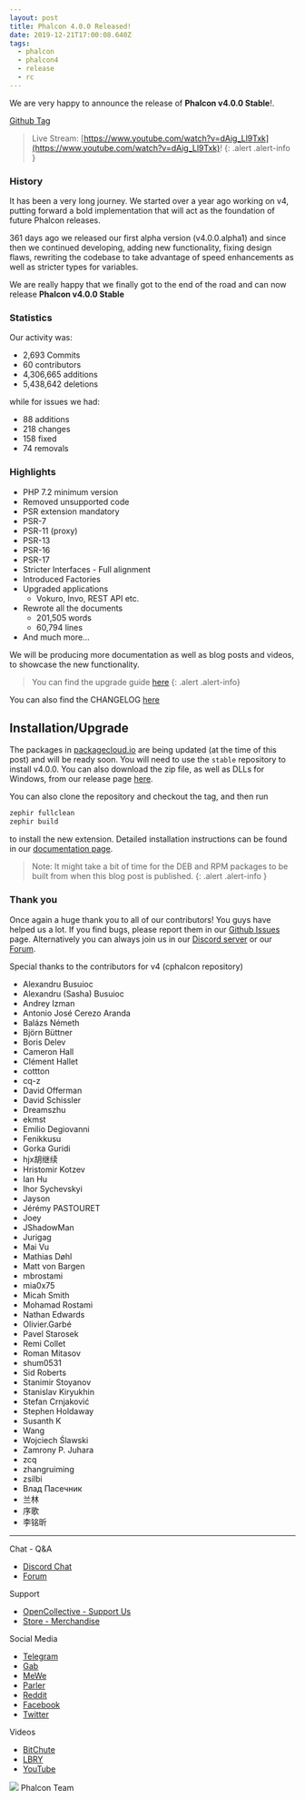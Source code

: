 ```yaml
---
layout: post
title: Phalcon 4.0.0 Released!
date: 2019-12-21T17:00:08.640Z
tags:
  - phalcon
  - phalcon4
  - release
  - rc
---
```

We are very happy to announce the release of **Phalcon v4.0.0 Stable**!. 

<!--more-->

[Github Tag](https://github.com/phalcon/cphalcon/releases/tag/v4.0.0)

> Live Stream: [https://www.youtube.com/watch?v=dAig_Ll9Txk](https://www.youtube.com/watch?v=dAig_Ll9Txk)!
{: .alert .alert-info }

### History

It has been a very long journey. We started over a year ago working on v4, putting forward a bold implementation that will act as the foundation of future Phalcon releases.

361 days ago we released our first alpha version (v4.0.0.alpha1) and since then we continued developing, adding new functionality, fixing design flaws, rewriting the codebase to take advantage of speed enhancements as well as stricter types for variables.

We are really happy that we finally got to the end of the road and can now release **Phalcon v4.0.0 Stable**

### Statistics
Our activity was: 
- 2,693 Commits
- 60 contributors
- 4,306,665 additions
- 5,438,642 deletions

while for issues we had:
- 88 additions
- 218 changes
- 158 fixed
- 74 removals

### Highlights

- PHP 7.2 minimum version
- Removed unsupported code
- PSR extension mandatory
- PSR-7
- PSR-11 (proxy)
- PSR-13
- PSR-16
- PSR-17
- Stricter Interfaces - Full alignment
- Introduced Factories
- Upgraded applications
  - Vokuro, Invo, REST API etc.
- Rewrote all the documents
  - 201,505 words
  - 60,794 lines
- And much more...

We will be producing more documentation as well as blog posts and videos, to showcase the new functionality.

> You can find the upgrade guide [here](https://docs.phalcon.io/4.0/en/upgrade)
{: .alert .alert-info}

You can also find the CHANGELOG [here](https://github.com/phalcon/cphalcon/blob/4.0.x/CHANGELOG-4.0.md)

## Installation/Upgrade

The packages in [packagecloud.io](https://packagecloud.io/phalcon) are being updated (at the time of this post) and will be ready soon. You will need to use the `stable` repository to install v4.0.0. You can also download the zip file, as well as DLLs for Windows, from our release page [here](https://github.com/phalcon/cphalcon/releases/tag/v4.0.0).

You can also clone the repository and checkout the tag, and then run

```bash
zephir fullclean
zephir build
```

to install the new extension. Detailed installation instructions can be found in our [documentation page](https://docs.phalcon.io/4.0/en/installation).

> Note: It might take a bit of time for the DEB and RPM packages to be built from when this blog post is published. {: .alert .alert-info }

### Thank you

Once again a huge thank you to all of our contributors! You guys have helped us a lot. If you find bugs, please report them in our [Github Issues](https://github.com/phalcon/cphalcon/issues) page. Alternatively you can always join us in our [Discord server](https://phalcon.io/discord) or our [Forum](https://phalcon.io/forum).

Special thanks to the contributors for v4 (cphalcon repository)
- Alexandru Busuioc
- Alexandru (Sasha) Busuioc
- Andrey Izman
- Antonio José Cerezo Aranda
- Balázs Németh
- Björn Büttner
- Boris Delev
- Cameron Hall
- Clément Hallet
- cottton
- cq-z
- David Offerman
- David Schissler
- Dreamszhu
- ekmst
- Emilio Degiovanni
- Fenikkusu
- Gorka Guridi
- hjx胡继续
- Hristomir Kotzev
- Ian Hu
- Ihor Sychevskyi
- Jayson
- Jérémy PASTOURET
- Joey
- JShadowMan
- Jurigag
- Mai Vu
- Mathias Døhl
- Matt von Bargen
- mbrostami
- mia0x75
- Micah Smith
- Mohamad Rostami
- Nathan Edwards
- Olivier.Garbé
- Pavel Starosek
- Remi Collet
- Roman Mitasov
- shum0531
- Sid Roberts
- Stanimir Stoyanov
- Stanislav Kiryukhin
- Stefan Crnjaković
- Stephen Holdaway
- Susanth K
- Wang
- Wojciech Ślawski
- Zamrony P. Juhara
- zcq
- zhangruiming
- zsilbi
- Влад Пасечник
- 兰林
- 序歌
- 李铭昕

<hr>

Chat - Q&A

* [Discord Chat](https://phalcon.io/discord)
* [Forum](https://phalcon.link/forum)

Support

* [OpenCollective - Support Us](https://phalcon.io/fund)
* [Store - Merchandise](https://phalcon.io/store)

Social Media

* [Telegram](https://phalcon.io/telegram)
* [Gab](https://phalcon.io/gab)
* [MeWe](https://phalcon.io/mewe)
* [Parler](https://phalcon.io/parler)
* [Reddit](https://phalcon.io/reddit)
* [Facebook](https://phalcon.io/fb)
* [Twitter](https://phalcon.io/t)

Videos

* [BitChute](https://phalcon.io/bitchute)
* [LBRY](https://phalcon.io/lbry)
* [YouTube](https://phalcon.io/youtube)

![](https://assets.phalcon.io/phalcon/images/emoji/heart.png) Phalcon Team

